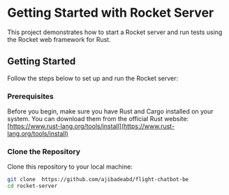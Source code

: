 # Getting Started with Rocket Server

This project demonstrates how to start a Rocket server and run tests using the Rocket web framework for Rust.

## Getting Started

Follow the steps below to set up and run the Rocket server:

### Prerequisites

Before you begin, make sure you have Rust and Cargo installed on your system. You can download them from the official Rust website: [https://www.rust-lang.org/tools/install](https://www.rust-lang.org/tools/install)

### Clone the Repository

Clone this repository to your local machine:

```bash
git clone  https://github.com/ajibadeabd/flight-chatbot-be
cd rocket-server
